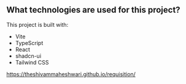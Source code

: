 ## What technologies are used for this project?

This project is built with:

- Vite
- TypeScript
- React
- shadcn-ui
- Tailwind CSS

https://theshivammaheshwari.github.io/requisition/
